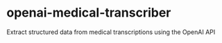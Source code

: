 # openai-medical-transcriber
Extract structured data from medical transcriptions using the OpenAI API
